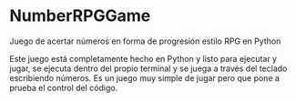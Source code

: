 # NumberRPGGame
Juego de acertar números en forma de progresión estilo RPG en Python

Este juego está completamente hecho en Python y listo para ejecutar y jugar, se ejecuta dentro del propio terminal y se juega a través del teclado escribiendo números. Es un juego muy simple de jugar pero que pone a prueba el control del código.
